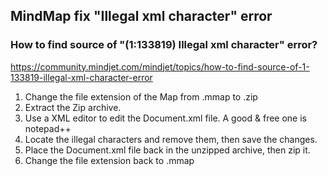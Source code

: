 ## MindMap fix "Illegal xml character" error

### How to find source of "(1:133819) Illegal xml character" error?
https://community.mindjet.com/mindjet/topics/how-to-find-source-of-1-133819-illegal-xml-character-error

1. Change the file extension of the Map from .mmap to .zip
2. Extract the Zip archive.
3. Use a XML editor to edit the Document.xml file. A good & free one is notepad++
4. Locate the illegal characters and remove them, then save the changes.
5. Place the Document.xml file back in the unzipped archive, then zip it.
6. Change the file extension back to .mmap